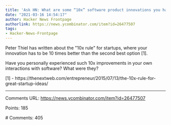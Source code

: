 ```yaml
---
title: 'Ask HN: What are some “10x” software product innovations you have experienced?'
date: "2021-03-16 14:54:17"
author: Hacker News Frontpage
authorlink: https://news.ycombinator.com/item?id=26477507
tags:
- Hacker-News-Frontpage
---
```


<p>Peter Thiel has written about the "10x rule" for startups, where your innovation has to be 10 times better than the second best option [1].<p>Have you personally experienced such 10x improvements in your own interactions with software? What were they?<p>[1] - https://thenextweb.com/entrepreneur/2015/07/13/the-10x-rule-for-great-startup-ideas/</p>
<hr>
<p>Comments URL: <a href="https://news.ycombinator.com/item?id=26477507">https://news.ycombinator.com/item?id=26477507</a></p>
<p>Points: 185</p>
<p># Comments: 405</p>
